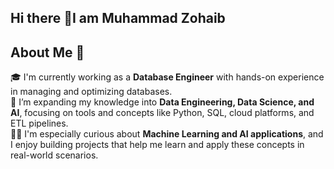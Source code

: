 ## Hi there 👋I am Muhammad Zohaib

## About Me 🚀  
🎓 I'm currently working as a **Database Engineer** with hands-on experience in managing and optimizing databases.  
🔨 I’m expanding my knowledge into **Data Engineering, Data Science, and AI**, focusing on tools and concepts like Python, SQL, cloud platforms, and ETL pipelines.  
👨‍💻 I'm especially curious about **Machine Learning and AI applications**, and I enjoy building projects that help me learn and apply these concepts in real-world scenarios.  

<!--
**ZohaibJavaid32/ZohaibJavaid32** is a ✨ _special_ ✨ repository because its `README.md` (this file) appears on your GitHub profile.

Here are some ideas to get you started:

- 🔭 I’m currently working on ...
- 🌱 I’m currently learning ...
- 👯 I’m looking to collaborate on ...
- 🤔 I’m looking for help with ...
- 💬 Ask me about ...
- 📫 How to reach me: ...
- 😄 Pronouns: ...
- ⚡ Fun fact: ...
-->
